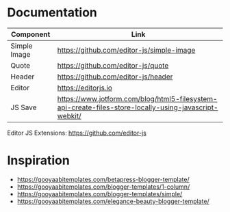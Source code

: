 Documentation
====

|Component   |Link                                     |
|------------|-----------------------------------------|
|Simple Image|https://github.com/editor-js/simple-image|
|Quote       |https://github.com/editor-js/quote       |
|Header      |https://github.com/editor-js/header      |
|Editor      |https://editorjs.io                      |
|JS Save     |https://www.jotform.com/blog/html5-filesystem-api-create-files-store-locally-using-javascript-webkit/|

Editor JS Extensions: https://github.com/editor-js

Inspiration
====
- https://gooyaabitemplates.com/betapress-blogger-template/
- https://gooyaabitemplates.com/blogger-templates/1-column/
- https://gooyaabitemplates.com/blogger-templates/simple/
- https://gooyaabitemplates.com/elegance-beauty-blogger-template/
